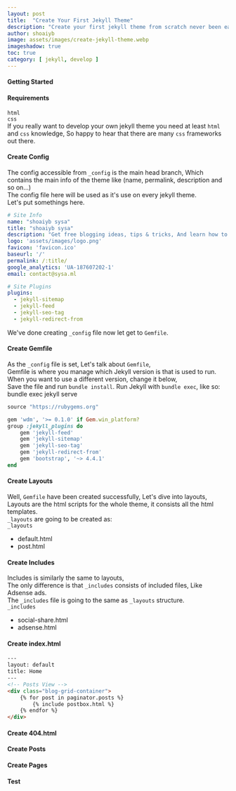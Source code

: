 ```yaml
---
layout: post
title:  "Create Your First Jekyll Theme"
description: "Create your first jekyll theme from scratch never been easier, but with me you'll find it much easier."
author: shoaiyb
image: assets/images/create-jekyll-theme.webp
imageshadow: true
toc: true
category: [ jekyll, develop ]
---
```


#### Getting Started

#### Requirements
`html`    
`css`   
If you really want to develop your own jekyll theme you need at least `html` and `css` knowledge, So happy to hear that there are many `css` frameworks out there.

#### Create Config
The config accessible from `_config` is the main head branch, Which contains the main info of the theme like (name, permalink, description and so on...)    
The config file here will be used as it's use on every jekyll theme.    
Let's put somethings here.
```yaml
# Site Info
name: "shoaiyb sysa"
title: "shoaiyb sysa"
description: "Get free blogging ideas, tips & tricks, And learn how to develop some simple scripts as a beginner."
logo: 'assets/images/logo.png'
favicon: 'favicon.ico'
baseurl: '/'
permalink: /:title/
google_analytics: 'UA-187607202-1'
email: contact@sysa.ml

# Site Plugins
plugins:
  - jekyll-sitemap
  - jekyll-feed
  - jekyll-seo-tag
  - jekyll-redirect-from
```
We've done creating `_config` file now let get to `Gemfile`.    

#### Create Gemfile
As the `_config` file is set, Let's talk about `Gemfile`,   
Gemfile is where you manage which Jekyll version is that is used to run.    
When you want to use a different version, change it below,    
Save the file and run `bundle install`. Run Jekyll with `bundle exec`, like so: bundle exec jekyll serve

```ruby
source "https://rubygems.org"

gem 'wdm', '>= 0.1.0' if Gem.win_platform?
group :jekyll_plugins do
    gem 'jekyll-feed'
    gem 'jekyll-sitemap'
    gem 'jekyll-seo-tag'
    gem 'jekyll-redirect-from'
    gem 'bootstrap', '~> 4.4.1'
end
```
#### Create Layouts
Well, `Gemfile` have been created successfully, Let's dive into layouts,     
Layouts are the html scripts for the whole theme, it consists all the html templates.   
`_layouts` are going to be created as:    
`_layouts`   
- default.html    
- post.html    

#### Create Includes
Includes is similarly the same to layouts,   
The only difference is that `_includes` consists of included files, Like Adsense ads.     
The `_includes` file is going to the same as `_layouts` structure.    
`_includes`   
- social-share.html    
- adsense.html    

#### Create index.html

```html
---
layout: default
title: Home
---
<!-- Posts View -->
<div class="blog-grid-container">
    {% for post in paginator.posts %}
        {% include postbox.html %}
    {% endfor %}
</div>
```

#### Create 404.html

#### Create Posts

#### Create Pages

#### Test


